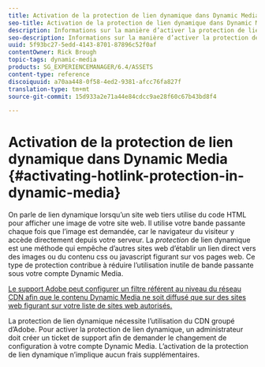 ```yaml
---
title: Activation de la protection de lien dynamique dans Dynamic Media
seo-title: Activation de la protection de lien dynamique dans Dynamic Media
description: Informations sur la manière d’activer la protection de lien dynamique dans Dynamic Media.
seo-description: Informations sur la manière d’activer la protection de lien dynamique dans Dynamic Media.
uuid: 5f93bc27-5edd-4143-8701-87896c52f0af
contentOwner: Rick Brough
topic-tags: dynamic-media
products: SG_EXPERIENCEMANAGER/6.4/ASSETS
content-type: reference
discoiquuid: a70aa448-0f58-4ed2-9381-afcc76fa827f
translation-type: tm+mt
source-git-commit: 15d933a2e71a44e84cdcc9ae28f60c67b43bd8f4

---
```



# Activation de la protection de lien dynamique dans Dynamic Media {#activating-hotlink-protection-in-dynamic-media}

On parle de lien dynamique lorsqu’un site web tiers utilise du code HTML pour afficher une image de votre site web. Il utilise votre bande passante chaque fois que l’image est demandée, car le navigateur du visiteur y accède directement depuis votre serveur. La *protection* de lien dynamique est une méthode qui empêche d’autres sites web d’établir un lien direct vers des images ou du contenu css ou javascript figurant sur vos pages web. Ce type de protection contribue à réduire l’utilisation inutile de bande passante sous votre compte Dynamic Media.

[Le support Adobe peut configurer un filtre référent au niveau du réseau CDN afin que le contenu Dynamic Media ne soit diffusé que sur des sites web figurant sur votre liste de sites web autorisés.](https://helpx.adobe.com/support.html)

La protection de lien dynamique nécessite l’utilisation du CDN groupé d’Adobe. Pour activer la protection de lien dynamique, un administrateur doit créer un ticket de support afin de demander le changement de configuration à votre compte Dynamic Media. L’activation de la protection de lien dynamique n’implique aucun frais supplémentaires.
